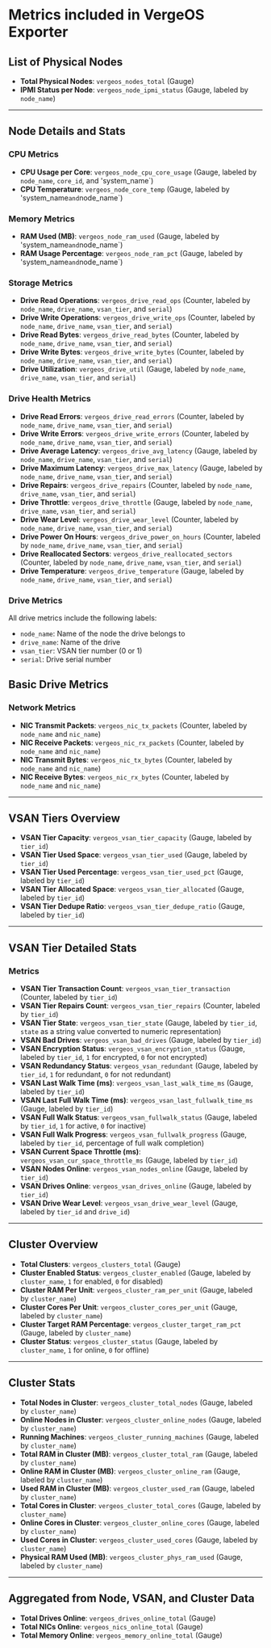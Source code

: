 # Metrics included in VergeOS Exporter

## List of Physical Nodes
- **Total Physical Nodes**: `vergeos_nodes_total` (Gauge)
- **IPMI Status per Node**: `vergeos_node_ipmi_status` (Gauge, labeled by `node_name`)

---

## Node Details and Stats

### CPU Metrics
- **CPU Usage per Core**: `vergeos_node_cpu_core_usage` (Gauge, labeled by `node_name`, `core_id`, and 'system_name`)
- **CPU Temperature**: `vergeos_node_core_temp` (Gauge, labeled by 'system_name` and `node_name`)

### Memory Metrics
- **RAM Used (MB)**: `vergeos_node_ram_used` (Gauge, labeled by 'system_name` and `node_name`)
- **RAM Usage Percentage**: `vergeos_node_ram_pct` (Gauge, labeled by 'system_name` and `node_name`)

### Storage Metrics
- **Drive Read Operations**: `vergeos_drive_read_ops` (Counter, labeled by `node_name`, `drive_name`, `vsan_tier`, and `serial`)
- **Drive Write Operations**: `vergeos_drive_write_ops` (Counter, labeled by `node_name`, `drive_name`, `vsan_tier`, and `serial`)
- **Drive Read Bytes**: `vergeos_drive_read_bytes` (Counter, labeled by `node_name`, `drive_name`, `vsan_tier`, and `serial`)
- **Drive Write Bytes**: `vergeos_drive_write_bytes` (Counter, labeled by `node_name`, `drive_name`, `vsan_tier`, and `serial`)
- **Drive Utilization**: `vergeos_drive_util` (Gauge, labeled by `node_name`, `drive_name`, `vsan_tier`, and `serial`)

### Drive Health Metrics
- **Drive Read Errors**: `vergeos_drive_read_errors` (Counter, labeled by `node_name`, `drive_name`, `vsan_tier`, and `serial`)
- **Drive Write Errors**: `vergeos_drive_write_errors` (Counter, labeled by `node_name`, `drive_name`, `vsan_tier`, and `serial`)
- **Drive Average Latency**: `vergeos_drive_avg_latency` (Gauge, labeled by `node_name`, `drive_name`, `vsan_tier`, and `serial`)
- **Drive Maximum Latency**: `vergeos_drive_max_latency` (Gauge, labeled by `node_name`, `drive_name`, `vsan_tier`, and `serial`)
- **Drive Repairs**: `vergeos_drive_repairs` (Counter, labeled by `node_name`, `drive_name`, `vsan_tier`, and `serial`)
- **Drive Throttle**: `vergeos_drive_throttle` (Gauge, labeled by `node_name`, `drive_name`, `vsan_tier`, and `serial`)
- **Drive Wear Level**: `vergeos_drive_wear_level` (Counter, labeled by `node_name`, `drive_name`, `vsan_tier`, and `serial`)
- **Drive Power On Hours**: `vergeos_drive_power_on_hours` (Counter, labeled by `node_name`, `drive_name`, `vsan_tier`, and `serial`)
- **Drive Reallocated Sectors**: `vergeos_drive_reallocated_sectors` (Counter, labeled by `node_name`, `drive_name`, `vsan_tier`, and `serial`)
- **Drive Temperature**: `vergeos_drive_temperature` (Gauge, labeled by `node_name`, `drive_name`, `vsan_tier`, and `serial`)

### Drive Metrics

All drive metrics include the following labels:
- `node_name`: Name of the node the drive belongs to
- `drive_name`: Name of the drive
- `vsan_tier`: VSAN tier number (0 or 1)
- `serial`: Drive serial number

## Basic Drive Metrics
### Network Metrics
- **NIC Transmit Packets**: `vergeos_nic_tx_packets` (Counter, labeled by `node_name` and `nic_name`)
- **NIC Receive Packets**: `vergeos_nic_rx_packets` (Counter, labeled by `node_name` and `nic_name`)
- **NIC Transmit Bytes**: `vergeos_nic_tx_bytes` (Counter, labeled by `node_name` and `nic_name`)
- **NIC Receive Bytes**: `vergeos_nic_rx_bytes` (Counter, labeled by `node_name` and `nic_name`)

---

## VSAN Tiers Overview
- **VSAN Tier Capacity**: `vergeos_vsan_tier_capacity` (Gauge, labeled by `tier_id`)
- **VSAN Tier Used Space**: `vergeos_vsan_tier_used` (Gauge, labeled by `tier_id`)
- **VSAN Tier Used Percentage**: `vergeos_vsan_tier_used_pct` (Gauge, labeled by `tier_id`)
- **VSAN Tier Allocated Space**: `vergeos_vsan_tier_allocated` (Gauge, labeled by `tier_id`)
- **VSAN Tier Dedupe Ratio**: `vergeos_vsan_tier_dedupe_ratio` (Gauge, labeled by `tier_id`)

---

## VSAN Tier Detailed Stats

### Metrics
- **VSAN Tier Transaction Count**: `vergeos_vsan_tier_transaction` (Counter, labeled by `tier_id`)
- **VSAN Tier Repairs Count**: `vergeos_vsan_tier_repairs` (Counter, labeled by `tier_id`)
- **VSAN Tier State**: `vergeos_vsan_tier_state` (Gauge, labeled by `tier_id`, `state` as a string value converted to numeric representation)
- **VSAN Bad Drives**: `vergeos_vsan_bad_drives` (Gauge, labeled by `tier_id`)
- **VSAN Encryption Status**: `vergeos_vsan_encryption_status` (Gauge, labeled by `tier_id`, `1` for encrypted, `0` for not encrypted)
- **VSAN Redundancy Status**: `vergeos_vsan_redundant` (Gauge, labeled by `tier_id`, `1` for redundant, `0` for not redundant)
- **VSAN Last Walk Time (ms)**: `vergeos_vsan_last_walk_time_ms` (Gauge, labeled by `tier_id`)
- **VSAN Last Full Walk Time (ms)**: `vergeos_vsan_last_fullwalk_time_ms` (Gauge, labeled by `tier_id`)
- **VSAN Full Walk Status**: `vergeos_vsan_fullwalk_status` (Gauge, labeled by `tier_id`, `1` for active, `0` for inactive)
- **VSAN Full Walk Progress**: `vergeos_vsan_fullwalk_progress` (Gauge, labeled by `tier_id`, percentage of full walk completion)
- **VSAN Current Space Throttle (ms)**: `vergeos_vsan_cur_space_throttle_ms` (Gauge, labeled by `tier_id`)
- **VSAN Nodes Online**: `vergeos_vsan_nodes_online` (Gauge, labeled by `tier_id`)
- **VSAN Drives Online**: `vergeos_vsan_drives_online` (Gauge, labeled by `tier_id`)
- **VSAN Drive Wear Level**: `vergeos_vsan_drive_wear_level` (Gauge, labeled by `tier_id` and `drive_id`)

---

## Cluster Overview
- **Total Clusters**: `vergeos_clusters_total` (Gauge)
- **Cluster Enabled Status**: `vergeos_cluster_enabled` (Gauge, labeled by `cluster_name`, `1` for enabled, `0` for disabled)
- **Cluster RAM Per Unit**: `vergeos_cluster_ram_per_unit` (Gauge, labeled by `cluster_name`)
- **Cluster Cores Per Unit**: `vergeos_cluster_cores_per_unit` (Gauge, labeled by `cluster_name`)
- **Cluster Target RAM Percentage**: `vergeos_cluster_target_ram_pct` (Gauge, labeled by `cluster_name`)
- **Cluster Status**: `vergeos_cluster_status` (Gauge, labeled by `cluster_name`, `1` for online, `0` for offline)

---

## Cluster Stats
- **Total Nodes in Cluster**: `vergeos_cluster_total_nodes` (Gauge, labeled by `cluster_name`)
- **Online Nodes in Cluster**: `vergeos_cluster_online_nodes` (Gauge, labeled by `cluster_name`)
- **Running Machines**: `vergeos_cluster_running_machines` (Gauge, labeled by `cluster_name`)
- **Total RAM in Cluster (MB)**: `vergeos_cluster_total_ram` (Gauge, labeled by `cluster_name`)
- **Online RAM in Cluster (MB)**: `vergeos_cluster_online_ram` (Gauge, labeled by `cluster_name`)
- **Used RAM in Cluster (MB)**: `vergeos_cluster_used_ram` (Gauge, labeled by `cluster_name`)
- **Total Cores in Cluster**: `vergeos_cluster_total_cores` (Gauge, labeled by `cluster_name`)
- **Online Cores in Cluster**: `vergeos_cluster_online_cores` (Gauge, labeled by `cluster_name`)
- **Used Cores in Cluster**: `vergeos_cluster_used_cores` (Gauge, labeled by `cluster_name`)
- **Physical RAM Used (MB)**: `vergeos_cluster_phys_ram_used` (Gauge, labeled by `cluster_name`)

---

## Aggregated from Node, VSAN, and Cluster Data
- **Total Drives Online**: `vergeos_drives_online_total` (Gauge)
- **Total NICs Online**: `vergeos_nics_online_total` (Gauge)
- **Total Memory Online**: `vergeos_memory_online_total` (Gauge)
